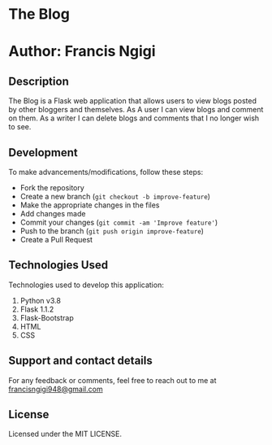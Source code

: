 # The Blog
# Author: Francis Ngigi

## Description
The Blog is a Flask web application that allows users to view blogs posted by other bloggers and themselves. As A user I can view blogs and comment on them.
As a writer I can delete blogs and comments that I no longer wish to see.
## Development
To make advancements/modifications, follow these steps:

- Fork the repository
- Create a new branch (`git checkout -b improve-feature`)
- Make the appropriate changes in the files
- Add changes made
- Commit your changes (`git commit -am 'Improve feature'`)
- Push to the branch (`git push origin improve-feature`)
- Create a Pull Request 

## Technologies Used
Technologies used to develop this application:

1. Python v3.8
2. Flask 1.1.2
3. Flask-Bootstrap
4. HTML 
5. CSS


## Support and contact details
For any feedback or comments, feel free to reach out to me at francisngigi948@gmail.com

## License

Licensed under the MIT LICENSE.
